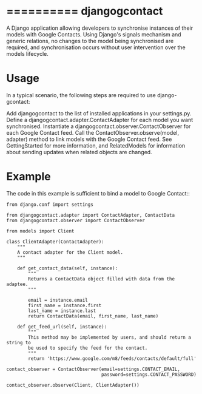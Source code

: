 ==========
djangogcontact
==========

A Django application allowing developers to synchronise instances of their models with Google Contacts. Using Django's signals mechanism and generic relations, no changes to the model being synchronised are required, and synchronisation occurs without user intervention over the models lifecycle.

Usage
=====

In a typical scenario, the following steps are required to use django-gcontact:

Add djangogcontact to the list of installed applications in your settings.py.
Define a djangogcontact.adapter.ContactAdapter for each model you want synchronised.
Instantiate a djangogcontact.observer.ContactObserver for each Google Contact feed.
Call the ContactObserver.observe(model, adapter) method to link models with the Google Contact feed.
See GettingStarted for more information, and RelatedModels for information about sending updates when related objects are changed.

Example
=======

The code in this example is sufficient to bind a model to Google Contact::

    from django.conf import settings

    from djangogcontact.adapter import ContactAdapter, ContactData
    from djangogcontact.observer import ContactObserver

    from models import Client

    class ClientAdapter(ContactAdapter):
        """
        A contact adapter for the Client model.
        """
    
        def get_contact_data(self, instance):
            """
            Returns a ContactData object filled with data from the adaptee.
            """

            email = instance.email
            first_name = instance.first
            last_name = instance.last
            return ContactData(email, first_name, last_name)

        def get_feed_url(self, instance):
            """
            This method may be implemented by users, and should return a string to 
            be used to specify the feed for the contact.
            """
            return 'https://www.google.com/m8/feeds/contacts/default/full'
    
    contact_observer = ContactObserver(email=settings.CONTACT_EMAIL,
                                       password=settings.CONTACT_PASSWORD)
                                                                         contact_observer.observe(Client, ClientAdapter())

